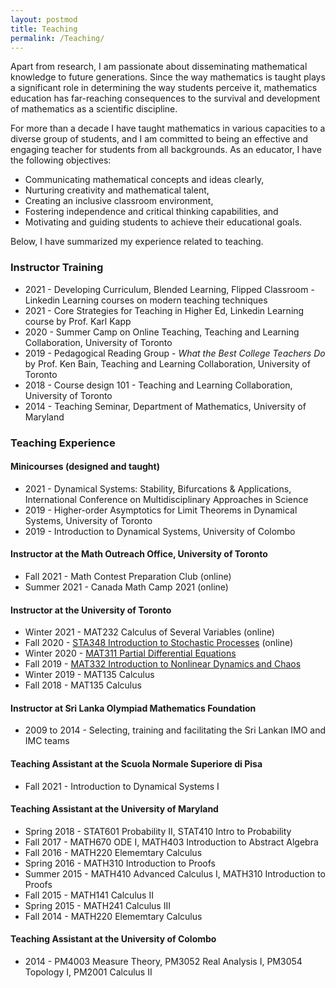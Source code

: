```yaml
---
layout: postmod      
title: Teaching              
permalink: /Teaching/          
---
```

Apart from research, I am passionate about disseminating mathematical knowledge to future generations. Since the way mathematics is taught plays a significant role in determining the way students perceive it, mathematics education has far-reaching consequences to the survival and development of mathematics as a scientific discipline. 

For more than a decade I have taught mathematics in various capacities to a diverse group of students, and I am committed to being an effective and engaging teacher for students from all backgrounds. As an educator, I have the following objectives: 
- Communicating mathematical concepts and ideas clearly,
- Nurturing creativity and mathematical talent,
- Creating an inclusive classroom environment,
- Fostering independence and critical thinking capabilities, and 
- Motivating and guiding students to achieve their educational goals.      

Below, I have summarized my experience related to teaching. 

### Instructor Training
- 2021 - Developing Curriculum, Blended Learning, Flipped Classroom - Linkedin Learning courses on modern teaching techniques 
- 2021 - Core Strategies for Teaching in Higher Ed, Linkedin Learning course by Prof. Karl Kapp 
- 2020 - Summer Camp on Online Teaching, Teaching and Learning Collaboration, University of Toronto
- 2019 - Pedagogical Reading Group -  _What the Best College Teachers Do_ by Prof. Ken Bain, Teaching and Learning Collaboration, University of Toronto
- 2018 - Course design 101 - Teaching and Learning Collaboration, University of Toronto
- 2014 - Teaching Seminar, Department of Mathematics, University of Maryland


### Teaching Experience

#### **Minicourses** (designed and taught)
- 2021 - Dynamical Systems: Stability, Bifurcations & Applications, International Conference on Multidisciplinary Approaches in Science
- 2019 - Higher-order Asymptotics for Limit Theorems in Dynamical Systems, University of Toronto
- 2019 - Introduction to Dynamical Systems, University of Colombo      

#### **Instructor** at the Math Outreach Office, University of Toronto
- Fall 2021 - Math Contest Preparation Club (online)     
- Summer 2021 - Canada Math Camp 2021 (online)    

#### **Instructor** at the University of Toronto 

- Winter 2021 - MAT232 Calculus of Several Variables (online)     
- Fall 2020 - [STA348 Introduction to Stochastic Processes](https://q.utoronto.ca/courses/174782) (online)      
- Winter 2020 - [MAT311 Partial Differential Equations](https://q.utoronto.ca/courses/130402)   
- Fall 2019 - [MAT332 Introduction to Nonlinear Dynamics and Chaos](https://q.utoronto.ca/courses/107052)  
- Winter 2019 - MAT135 Calculus    
- Fall 2018 - MAT135 Calculus    

#### **Instructor** at Sri Lanka Olympiad Mathematics Foundation 
- 2009 to 2014 - Selecting, training and facilitating the Sri Lankan IMO and IMC teams


#### **Teaching Assistant** at the Scuola Normale Superiore di Pisa 
- Fall 2021 - Introduction to Dynamical Systems I 


#### **Teaching Assistant** at the University of Maryland 
- Spring 2018 - STAT601 Probability II, STAT410 Intro to Probability 
- Fall 2017 - MATH670 ODE I, MATH403 Introduction to Abstract Algebra 
- Fall 2016 - MATH220 Elememtary Calculus 
- Spring 2016 - MATH310 Introduction to Proofs 
- Summer 2015 - MATH410 Advanced Calculus I, MATH310 Introduction to Proofs 
- Fall 2015 - MATH141 Calculus II 
- Spring 2015 - MATH241 Calculus III
- Fall 2014 - MATH220 Elememtary Calculus

#### **Teaching Assistant** at the University of Colombo 
- 2014 - PM4003 Measure Theory, PM3052 Real Analysis I, PM3054 Topology I, PM2001 Calculus II

